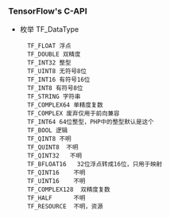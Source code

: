 ### TensorFlow's C-API ###

* 枚举 TF_DataType 

        TF_FLOAT 浮点
        TF_DOUBLE 双精度
        TF_INT32 整型
        TF_UINT8 无符号8位
        TF_INT16 有符号16位
        TF_INT8 有符号8位
        TF_STRING 字符串
        TF_COMPLEX64 单精度复数
        TF_COMPLEX 废弃仅用于前向兼容
        TF_INT64 64位整型，PHP中的整型默认是这个
        TF_BOOL 逻辑
        TF_QINT8 不明
        TF_QUINT8  不明
        TF_QINT32   不明
        TF_BFLOAT16   32位浮点转成16位，只用于映射
        TF_QINT16    不明
        TF_UINT16    不明
        TF_COMPLEX128  双精度复数
        TF_HALF      不明
        TF_RESOURCE  不明，资源
